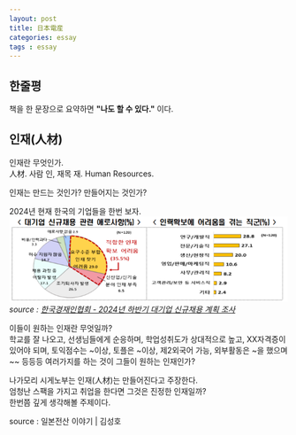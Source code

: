 ```yaml
---
layout: post
title: 日本電産
categories: essay
tags : essay
---
```


## 한줄평
책을 한 문장으로 요약하면 **"나도 할 수 있다."** 이다.  
  


## 인재(人材)
인재란 무엇인가.  
人材. 사람 인, 재목 재. Human Resources.  
  
인재는 만드는 것인가? 만들어지는 것인가?  
  
2024년 현재 한국의 기업들을 한번 보자.  
![image1-1](/assets/images/essay/신규채용%20애로사항.png)
*source : [한국경재인협회 - 2024년 하반기 대기업 신규채용 계획 조사](https://www.fki.or.kr/)*  
  
이들이 원하는 인재란 무엇일까?  
학교를 잘 나오고, 선생님들에게 순응하며, 학업성취도가 상대적으로 높고, XX자격증이 있어야 되며, 토익점수는 ~이상, 토플은 ~이상, 제2외국어 가능, 외부활동은 ~을 했으며 ~~ 등등등 여러가지를 하는 것이 그들이 원하는 인재인가?  
  
나가모리 시게노부는 인재(人材)는 만들어진다고 주장한다.  
엄청난 스팩을 가지고 취업을 한다면 그것은 진정한 인재일까?  
한번쯤 깊게 생각해볼 주제이다.



source : 일본전산 이야기 | 김성호